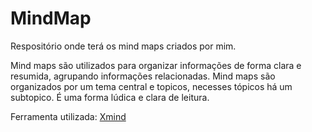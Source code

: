 # MindMap

Respositório onde terá os mind maps criados por mim.

Mind maps são utilizados para organizar informações de forma clara e resumida, agrupando informações relacionadas.
Mind maps são organizados por um tema central e topicos, necesses tópicos há um subtopico.
É uma forma lúdica e clara de leitura.

Ferramenta utilizada: <a href="https://xmind.works/" target="_blank">Xmind</a>
